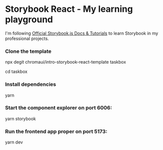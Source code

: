 # Storybook React - My learning playground

I'm following [Official Storybook.js Docs & Tutorials](https://storybook.js.org/ "Storybook Docs") to learn Storybook in my professional projects.

### Clone the template

npx degit chromaui/intro-storybook-react-template taskbox

cd taskbox

### Install dependencies

yarn

### Start the component explorer on port 6006:

yarn storybook

### Run the frontend app proper on port 5173:

yarn dev
